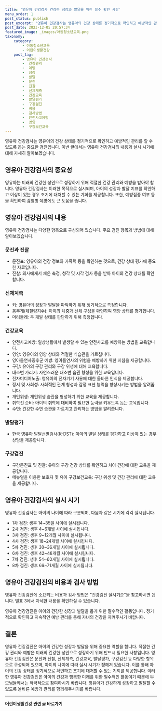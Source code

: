 ```yaml
---
title: '영유아 건강검사 건강한 성장과 발달을 위한 필수 확인 사항'
menu_order: 1
post_status: publish
post_excerpt: '영유아 건강검사는 영유아의 건강 상태를 정기적으로 확인하고 예방적인 관리를 할 수 있도록 돕는 중요한 검진입니다. 이번 글에서는 영유아 건강검사의 내용과 실시 시기에 대해 자세히 알아보겠습니다.'
post_date: 2023-12-05 20:57:34
featured_image: _images/아동청소년교육.png
taxonomy:
    category:
        - 아동청소년교육
        - 어린이생활건강
    post_tag:
        - 영유아 건강검사
        -  건강관리
        -  예방
        -  성장
        -  발달
        -  문진
        -  진찰
        -  신체계측
        -  건강교육
        -  발달평가
        -  구강검진
        -  비용
        -  검사방법
        -  안전사고예방
        -  영양
        -  구강보건교육
---
```



영유아 건강검사는 영유아의 건강 상태를 정기적으로 확인하고 예방적인 관리를 할 수 있도록 돕는 중요한 검진입니다. 이번 글에서는 영유아 건강검사의 내용과 실시 시기에 대해 자세히 알아보겠습니다.

## 영유아 건강검사의 중요성

영유아는 미래의 건강한 성인으로 성장하기 위해 적절한 건강 관리와 예방을 받아야 합니다. 영유아 건강검사는 이러한 목적으로 실시되며, 아이의 성장과 발달 지표를 확인하고 이상이 있는 경우 조기에 대처할 수 있는 기회를 제공합니다. 또한, 예방접종 여부 등을 확인하여 감염병 예방에도 큰 도움을 줍니다.

## 영유아 건강검사의 내용

영유아 건강검사는 다양한 항목으로 구성되어 있습니다. 주요 검진 항목과 방법에 대해 알아보겠습니다.

### 문진과 진찰

- 문진표: 영유아의 건강 정보와 가족력 등을 확인하는 것으로, 건강 상태 평가에 중요한 자료입니다.
- 진찰: 의사에게서 체온 측정, 청각 및 시각 검사 등을 받아 아이의 건강 상태를 확인합니다.

### 신체계측

- 키: 영유아의 성장과 발달을 파악하기 위해 정기적으로 측정합니다.
- 몸무게(체질량지수): 아이의 체중과 신체 구성을 확인하여 영양 상태를 평가합니다.
- 머리둘레: 두 개발 상태를 판단하기 위해 측정합니다.

### 건강교육

- 안전사고예방: 일상생활에서 발생할 수 있는 안전사고를 예방하는 방법을 교육합니다.
- 영양: 영유아의 영양 상태와 적절한 식습관을 가르칩니다.
- 영아돌연사증후군 예방: 영아돌연사의 위험을 예방하기 위한 지침을 제공합니다.
- 구강: 유아의 구강 관리와 구강 위생에 대해 교육합니다.
- 대소변 가리기: 자연스러운 대소변 습관 형성을 위한 교육입니다.
- 전자미디어노출: 영유아의 전자기기 사용에 대한 올바른 인식을 제공합니다.
- 정서 및 사회성: 사회적인 관계 형성과 감정 표현 능력을 향상시키는 방법을 알려줍니다.
- 개인위생: 개인위생 습관을 형성하기 위한 교육을 제공합니다.
- 취학전 준비: 아이의 취학에 대비하여 필요한 능력을 키우도록 돕는 교육입니다.
- 수면: 건강한 수면 습관을 가르치고 관리하는 방법을 알려줍니다.

### 발달평가

- 한국 영유아 발달선별검사(K-DST): 아이의 발달 상태를 평가하고 이상이 있는 경우 상담을 제공합니다.

### 구강검진

- 구강문진표 및 진찰: 유아의 구강 건강 상태를 확인하고 치아 건강에 대한 교육을 제공합니다.
- 메뉴얼을 이용한 보호자 및 유아 구강보건교육: 구강 위생 및 건강 관리에 대한 교육을 제공합니다.

## 영유아 건강검사의 실시 시기

영유아 건강검사는 아이의 나이에 따라 구분되며, 다음과 같은 시기에 각각 실시됩니다.

- 1차 검진: 생후 14~35일 사이에 실시됩니다.
- 2차 검진: 생후 4~6개월 사이에 실시됩니다.
- 3차 검진: 생후 9~12개월 사이에 실시됩니다.
- 4차 검진: 생후 18~24개월 사이에 실시됩니다.
- 5차 검진: 생후 30~36개월 사이에 실시됩니다.
- 6차 검진: 생후 42~48개월 사이에 실시됩니다.
- 7차 검진: 생후 54~60개월 사이에 실시됩니다.
- 8차 검진: 생후 66~71개월 사이에 실시됩니다.

## 영유아 건강검진의 비용과 검사 방법

영유아 건강검진에 소요되는 비용과 검사 방법은 "건강검진 실시기준"을 참고하시면 됩니다. 별표 3에서 자세한 내용을 확인하실 수 있습니다.

영유아 건강검진은 아이의 건강한 성장과 발달을 돕기 위한 필수적인 활동입니다. 정기적으로 확인하고 지속적인 예방 관리를 통해 자녀의 건강을 지켜주시기 바랍니다.

## 결론

영유아 건강검진은 아이의 건강한 성장과 발달을 위해 중요한 역할을 합니다. 적절한 건강 관리와 예방은 미래의 건강한 성인으로 성장하기 위해 반드시 필요한 사항입니다. 영유아 건강검진은 문진과 진찰, 신체계측, 건강교육, 발달평가, 구강검진 등 다양한 항목으로 구성되어 있으며, 아이의 나이에 따라 실시 시기가 정해져 있습니다. 이를 통해 아이의 건강 상태를 정기적으로 확인하고 조기에 대처할 수 있는 기회를 제공합니다. 이러한 영유아 건강검진은 아이의 건강과 행복한 미래를 위한 필수적인 활동이기 때문에 부모님들께서는 적극적으로 참여하시기 바랍니다. 영유아가 건강하게 성장하고 발달할 수 있도록 올바른 예방과 관리를 함께해주시기를 바랍니다.
<!-- wp:separator -->
<hr class="wp-block-separator has-alpha-channel-opacity"/>
<!-- /wp:separator -->

<!-- wp:group {"backgroundColor":"base","layout":{"type":"constrained"}} -->
<div class="wp-block-group has-base-background-color has-background"><!-- wp:paragraph {"align":"center","fontSize":"medium"} -->
<p class="has-text-align-center has-large-font-size"><strong>어린이생활건강 관련 글 바로가기</strong></p>
<!-- /wp:paragraph -->


<!-- wp:latest-posts
{"categories":[{"id":30670,"count":19,"description":"","link":"https://uknowlaw.com/category/%ec%96%b4%eb%a6%b0%ec%9d%b4%ec%83%9d%ed%99%9c%ea%b1%b4%ea%b0%95/","name":"어린이생활건강","slug":"어린이생활건강","taxonomy":"category","parent":0,"meta":[],"_links":{"self":[{"href":"https://uknowlaw.com/wp-json/wp/v2/categories/30670"}],"collection":[{"href":"https://uknowlaw.com/wp-json/wp/v2/categories"}],"about":[{"href":"https://uknowlaw.com/wp-json/wp/v2/taxonomies/category"}],"wp:post_type":[{"href":"https://uknowlaw.com/wp-json/wp/v2/posts?categories=30670"}],"curies":[{"name":"wp","href":"https://api.w.org/{rel}","templated":true}]}}],"postsToShow":100,"excerptLength":28,"postLayout":"grid","columns":2,"featuredImageAlign":"left","featuredImageSizeSlug":"large","fontSize":"small"} /--></div>
<!-- /wp:group -->